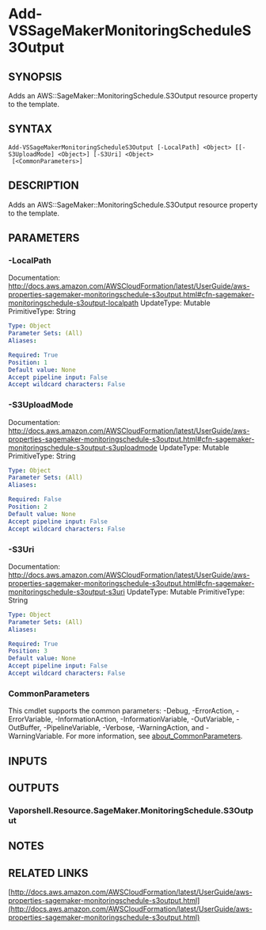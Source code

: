 # Add-VSSageMakerMonitoringScheduleS3Output

## SYNOPSIS
Adds an AWS::SageMaker::MonitoringSchedule.S3Output resource property to the template.

## SYNTAX

```
Add-VSSageMakerMonitoringScheduleS3Output [-LocalPath] <Object> [[-S3UploadMode] <Object>] [-S3Uri] <Object>
 [<CommonParameters>]
```

## DESCRIPTION
Adds an AWS::SageMaker::MonitoringSchedule.S3Output resource property to the template.

## PARAMETERS

### -LocalPath
Documentation: http://docs.aws.amazon.com/AWSCloudFormation/latest/UserGuide/aws-properties-sagemaker-monitoringschedule-s3output.html#cfn-sagemaker-monitoringschedule-s3output-localpath
UpdateType: Mutable
PrimitiveType: String

```yaml
Type: Object
Parameter Sets: (All)
Aliases:

Required: True
Position: 1
Default value: None
Accept pipeline input: False
Accept wildcard characters: False
```

### -S3UploadMode
Documentation: http://docs.aws.amazon.com/AWSCloudFormation/latest/UserGuide/aws-properties-sagemaker-monitoringschedule-s3output.html#cfn-sagemaker-monitoringschedule-s3output-s3uploadmode
UpdateType: Mutable
PrimitiveType: String

```yaml
Type: Object
Parameter Sets: (All)
Aliases:

Required: False
Position: 2
Default value: None
Accept pipeline input: False
Accept wildcard characters: False
```

### -S3Uri
Documentation: http://docs.aws.amazon.com/AWSCloudFormation/latest/UserGuide/aws-properties-sagemaker-monitoringschedule-s3output.html#cfn-sagemaker-monitoringschedule-s3output-s3uri
UpdateType: Mutable
PrimitiveType: String

```yaml
Type: Object
Parameter Sets: (All)
Aliases:

Required: True
Position: 3
Default value: None
Accept pipeline input: False
Accept wildcard characters: False
```

### CommonParameters
This cmdlet supports the common parameters: -Debug, -ErrorAction, -ErrorVariable, -InformationAction, -InformationVariable, -OutVariable, -OutBuffer, -PipelineVariable, -Verbose, -WarningAction, and -WarningVariable. For more information, see [about_CommonParameters](http://go.microsoft.com/fwlink/?LinkID=113216).

## INPUTS

## OUTPUTS

### Vaporshell.Resource.SageMaker.MonitoringSchedule.S3Output
## NOTES

## RELATED LINKS

[http://docs.aws.amazon.com/AWSCloudFormation/latest/UserGuide/aws-properties-sagemaker-monitoringschedule-s3output.html](http://docs.aws.amazon.com/AWSCloudFormation/latest/UserGuide/aws-properties-sagemaker-monitoringschedule-s3output.html)

